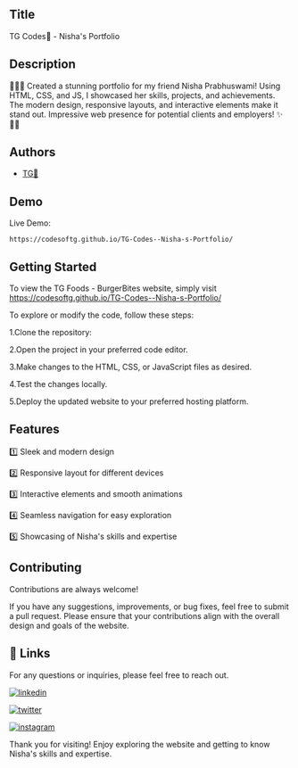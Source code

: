 
## Title

TG Codes💛 - Nisha's Portfolio
## Description 

🎨🌐📱 Created a stunning portfolio for my friend Nisha Prabhuswami! Using HTML, CSS, and JS, I showcased her skills, projects, and achievements. The modern design, responsive layouts, and interactive elements make it stand out. Impressive web presence for potential clients and employers! ✨👩‍💻
## Authors

- [TG💛](https://www.github.com/codesofTG)


## Demo

Live Demo:

    https://codesoftg.github.io/TG-Codes--Nisha-s-Portfolio/
## Getting Started

To view the TG Foods - BurgerBites website, simply visit  https://codesoftg.github.io/TG-Codes--Nisha-s-Portfolio/

To explore or modify the code, follow these steps:

1.Clone the repository: 

2.Open the project in your preferred code editor.

3.Make changes to the HTML, CSS, or JavaScript files as desired.

4.Test the changes locally.

5.Deploy the updated website to your preferred hosting platform.


## Features

1️⃣ Sleek and modern design

2️⃣ Responsive layout for different devices

3️⃣ Interactive elements and smooth animations

4️⃣ Seamless navigation for easy exploration

5️⃣ Showcasing of Nisha's skills and expertise




## Contributing

Contributions are always welcome!

If you have any suggestions, improvements, or bug fixes, feel free to submit a pull request. Please ensure that your contributions align with the overall design and goals of the website. 


## 🔗 Links

For any questions or inquiries, please feel free to reach out. 

[![linkedin](https://img.shields.io/badge/linkedin-0A66C2?style=for-the-badge&logo=linkedin&logoColor=white)](https://www.linkedin.com/in/tg2691/)


[![twitter](https://img.shields.io/badge/twitter-1DA1F2?style=for-the-badge&logo=twitter&logoColor=white)](https://twitter.com/tg_262001)

[![instagram](https://img.shields.io/badge/instagram-E4405F?style=for-the-badge&logo=instagram&logoColor=white)](https://instagram.com/_tg.26_)




Thank you for visiting! Enjoy exploring the website and getting to know Nisha's skills and expertise.